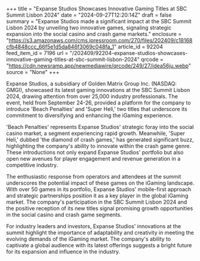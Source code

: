+++
title = "Expanse Studios Showcases Innovative Gaming Titles at SBC Summit Lisbon 2024"
date = "2024-09-27T12:20:14Z"
draft = false
summary = "Expanse Studios made a significant impact at the SBC Summit Lisbon 2024 by unveiling two innovative games, signaling strategic expansion into the social casino and crash game markets."
enclosure = "https://s3.amazonaws.com/cms.ipressroom.com/270/files/202409/c18168cfb4848ccc_66f5e1d5da846f3069c048fa_1"
article_id = 92204
feed_item_id = 7196
url = "/202409/92204-expanse-studios-showcases-innovative-gaming-titles-at-sbc-summit-lisbon-2024"
qrcode = "https://cdn.newsramp.app/newmediawire/qrcode/249/27/idea56ju.webp"
source = "None"
+++

<p>Expanse Studios, a subsidiary of Golden Matrix Group Inc. (NASDAQ: GMGI), showcased its latest gaming innovations at the SBC Summit Lisbon 2024, drawing attention from over 25,000 industry professionals. The event, held from September 24-26, provided a platform for the company to introduce 'Beach Penalties' and 'Super Heli,' two titles that underscore its commitment to diversifying and enhancing the iGaming experience.</p><p>'Beach Penalties' represents Expanse Studios' strategic foray into the social casino market, a segment experiencing rapid growth. Meanwhile, 'Super Heli,' dubbed 'the diamond of crash games,' has generated significant buzz, highlighting the company's ability to innovate within the crash game genre. These introductions not only expand Expanse Studios' portfolio but also open new avenues for player engagement and revenue generation in a competitive industry.</p><p>The enthusiastic response from operators and attendees at the summit underscores the potential impact of these games on the iGaming landscape. With over 50 games in its portfolio, Expanse Studios' mobile-first approach and strategic partnerships position it as a key player in the global iGaming market. The company's participation in the SBC Summit Lisbon 2024 and the positive reception of its new titles signal promising growth opportunities in the social casino and crash game segments.</p><p>For industry leaders and investors, Expanse Studios' innovations at the summit highlight the importance of adaptability and creativity in meeting the evolving demands of the iGaming market. The company's ability to captivate a global audience with its latest offerings suggests a bright future for its expansion and influence in the industry.</p>